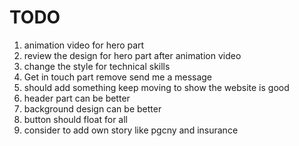# TODO

1. animation video for hero part
2. review the design for hero part after animation video
3. change the style for technical skills
4. Get in touch part remove send me a message
5. should add something keep moving to show the website is good
6. header part can be better
7. background design can be better
8. button should float for all
9. consider to add own story like pgcny and insurance
